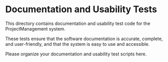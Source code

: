 # Documentation and Usability Tests

This directory contains documentation and usability test code for the ProjectManagement system.

These tests ensure that the software documentation is accurate, complete, and user-friendly, and that the system is easy to use and accessible.

Please organize your documentation and usability test scripts here.
